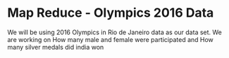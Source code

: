 # Map Reduce - Olympics 2016 Data

We will be using 2016 Olympics in Rio de Janeiro data as our data set. We are working on
How many male and female were participated and How many silver medals did india won